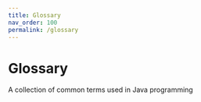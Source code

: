 ```yaml
---
title: Glossary
nav_order: 100
permalink: /glossary
---
```


# Glossary
A collection of common terms used in Java programming
